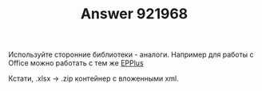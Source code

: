 ﻿---
title: "Answer 921968"
se.owner.user_id: 257496
se.owner.display_name: "pasha goroshko"
se.owner.link: "https://ru.stackoverflow.com/users/257496/pasha-goroshko"
se.answer_id: 921968
se.question_id: 921801
se.post_type: answer
se.score: 0
se.is_accepted: False
---
<p>Используйте сторонние библиотеки - аналоги.
Например для работы с Office можно работать с тем же <a href="https://github.com/JanKallman/EPPlus" rel="nofollow noreferrer">EPPlus</a></p>

<p>Кстати, .xlsx -> .zip контейнер с вложенными xml.</p>

